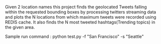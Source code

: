 Given 2 location names this project finds the geolocated Tweets
falling within the requested bounding boxes by processing twitters
streaming data and plots the N locations from which maximum tweets
were recorded using REDIS cache. It also finds the N most tweeted
hashtags(Trending topics) in the given area. 

Sample run command : python test.py -f "San Francisco" -s "Seattle"
